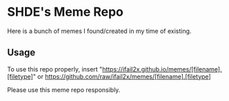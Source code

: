 # SHDE's Meme Repo

Here is a bunch of memes I found/created in my time of existing.

## Usage

To use this repo properly, insert "https://ifail2x.github.io/memes/[filename].[filetype]" or https://github.com/raw/ifail2x/memes/[filename].[filetype]

Please use this meme repo responsibly.
